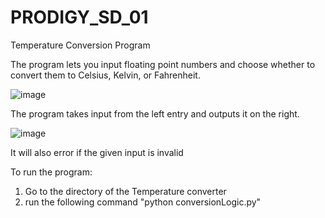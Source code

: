 # PRODIGY_SD_01

Temperature Conversion Program

The program lets you input floating point numbers and choose whether to convert them to Celsius, Kelvin, or Fahrenheit. 

![image](https://github.com/goopiktu/PRODIGY_SD_01/assets/91401877/a4ff4055-fa1f-4dd1-9d4c-7e9dd9743401)

The program takes input from the left entry and outputs it on the right.


![image](https://github.com/goopiktu/PRODIGY_SD_01/assets/91401877/90ba9189-8dac-4d7a-a9a5-287068364e65)

It will also error if the given input is invalid

To run the program:
1. Go to the directory of the Temperature converter
2. run the following command "python conversionLogic.py"
